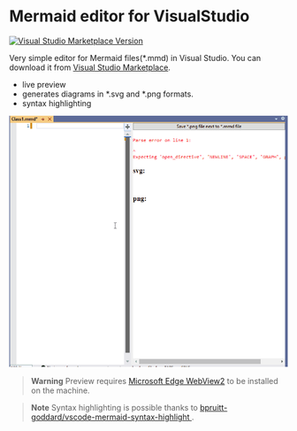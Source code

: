 # Mermaid editor for VisualStudio

[![Visual Studio Marketplace Version](https://img.shields.io/visual-studio-marketplace/v/NeVeS.MermaidEditorForVisualStudio?color=%230429FF&label=Mermaid%20editor)](https://marketplace.visualstudio.com/items?itemName=NeVeS.MermaidEditorForVisualStudio)

Very simple editor for Mermaid files(*.mmd) in Visual Studio. You can download it from [Visual Studio Marketplace](https://marketplace.visualstudio.com/items?itemName=NeVeS.MermaidEditorForVisualStudio). 
- live preview 
- generates diagrams in *.svg and *.png formats. 
- syntax highlighting






![NTypewriter LivePreview](Documentation/MermaidEditorForVisualStudio.sampleusecase.gif)

> **Warning**
Preview requires [Microsoft Edge WebView2](https://developer.microsoft.com/en-us/microsoft-edge/webview2/) to be installed on the machine.

> **Note**
Syntax highlighting is possible thanks to [bpruitt-goddard/vscode-mermaid-syntax-highlight
](https://github.com/bpruitt-goddard/vscode-mermaid-syntax-highlight).


